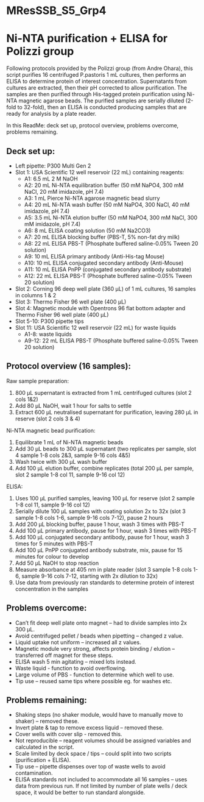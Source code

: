 # MResSSB_S5_Grp4

# Ni-NTA purification + ELISA for Polizzi group

Following protocols provided by the Polizzi group (from Andre Ohara), this script purifies 16 centrifuged P.pastoris 1 mL cultures, then performs an ELISA to determine protein of interest concentration. Supernatants from cultures are extracted, then their pH corrected to allow purification. The samples are then purified through His-tagged protein purification using Ni-NTA magnetic agarose beads. The purified samples are serially diluted (2-fold to 32-fold), then an ELISA is conducted producing samples that are ready for analysis by a plate reader.

In this ReadMe: deck set up, protocol overview, problems overcome, problems remaining.

## Deck set up:
- Left pipette: P300 Multi Gen 2
- Slot 1: USA Scientific 12 well reservoir (22 mL) containing reagents:
  - A1: 6.5 mL 2 M NaOH
  - A2: 20 mL Ni-NTA equilibration buffer (50 mM NaPO4, 300 mM NaCl, 20 mM imidazole, pH 7.4)
  - A3: 1 mL Pierce Ni-NTA agarose magnetic bead slurry
  - A4: 20 mL Ni-NTA wash buffer (50 mM NaPO4, 300 NaCl, 40 mM imidazole, pH 7.4)
  - A5: 3.5 mL Ni-NTA elution buffer (50 mM NaPO4, 300 mM NaCl, 300 mM imidazole, pH 7.4)
  - A6: 8 mL ELISA coating solution (50 mM Na2CO3)
  - A7: 20 mL ELISA blocking buffer (PBS-T, 5% non-fat dry milk)
  - A8: 22 mL ELISA PBS-T (Phosphate buffered saline-0.05% Tween 20 solution)
  - A9: 10 mL ELISA primary antibody (Anti-His-tag Mouse)
  - A10: 10 mL ELISA conjugated secondary antibody (Anti-Mouse)
  - A11: 10 mL ELISA PnPP (conjugated secondary antibody substrate)
  - A12: 22 mL ELISA PBS-T (Phosphate buffered saline-0.05% Tween 20 solution)
- Slot 2: Corning 96 deep well plate (360 µL) of 1 mL cultures, 16 samples in columns 1 & 2
- Slot 3: Thermo Fisher 96 well plate (400 µL)
- Slot 4: Magnetic module with Opentrons 96 flat bottom adapter and Thermo Fisher 96 well plate (400 µL)
- Slot 5-10: P300 pipette tips
- Slot 11: USA Scientific 12 well reservoir (22 mL) for waste liquids
  - A1-8: waste liquids
  - A9-12: 22 mL ELISA PBS-T (Phosphate buffered saline-0.05% Tween 20 solution)

## Protocol overview (16 samples): 
Raw sample preparation:
  1. 800 µL supernatant is extracted from 1 mL centrifuged cultures (slot 2 cols 1&2)
  2. Add 80 µL NaOH, wait 1 hour for salts to settle
  3. Extract 600 µL neutralised supernatant for purification, leaving 280 µL in reserve (slot 2 cols 3 & 4)

Ni-NTA magnetic bead purification:
  1. Equilibrate 1 mL of Ni-NTA magnetic beads
  2. Add 30 µL beads to 300 µL supernatant (two replicates per sample, slot 4 sample 1-8 cols 2&3, sample 9-16 cols 4&5)
  3. Wash twice with 300 µL wash buffer
  4. Add 100 µL elution buffer, combine replicates (total 200 µL per sample, slot 2 sample 1-8 col 11, sample 9-16 col 12)

ELISA:
  1. Uses 100 µL purified samples, leaving 100 µL for reserve (slot 2 sample 1-8 col 11, sample 9-16 col 12)
  2. Serially dilute 100 µL samples with coating solution 2x to 32x (slot 3 sample 1-8 cols 1-6, sample 9-16 cols 7-12), pause 2 hours
  4. Add 200 µL blocking buffer, pause 1 hour, wash 3 times with PBS-T
  5. Add 100 µL primary antibody, pause for 1 hour, wash 3 times with PBS-T
  6. Add 100 µL conjugated secondary antibody, pause for 1 hour, wash 3 times for 5 minutes with PBS-T
  7. Add 100 µL PnPP conjugated antibody substrate, mix, pause for 15 minutes for colour to develop
  8. Add 50 µL NaOH to stop reaction
  9. Measure absorbance at 405 nm in plate reader (slot 3 sample 1-8 cols 1-6, sample 9-16 cols 7-12, starting with 2x dilution to 32x)
  10. Use data from previously ran standards to determine protein of interest concentration in the samples

## Problems overcome:
- Can’t fit deep well plate onto magnet – had to divide samples into 2x 300 µL.
-	Avoid centrifuged pellet / beads when pipetting – changed z value.
-	Liquid uptake not uniform – increased all z values.
-	Magnetic module very strong, affects protein binding / elution – transferred off magnet for these steps.
-	ELISA wash 5 min agitating – mixed lots instead.
-	Waste liquid - function to avoid overflowing.
-	Large volume of PBS - function to determine which well to use.
-	Tip use – reused same tips where possible eg. for washes etc.

## Problems remaining:
- Shaking steps (no shaker module, would have to manually move to shaker) – removed these.
-	Invert plate & tap to remove excess liquid – removed these.
-	Cover wells with cover slip - removed this.
-	Not reproducible – reagent volumes should be assigned variables and calculated in the script.
-	Scale limited by deck space / tips – could split into two scripts (purification + ELISA).
-	Tip use – pipette dispenses over top of waste wells to avoid contamination.
-	ELISA standards not included to accommodate all 16 samples – uses data from previous run. If not limited by number of plate wells / deck space, it would be better to run standard alongside.
